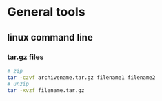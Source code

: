# General tools

## linux command line

### tar.gz files
```sh
# zip
tar -czvf archivename.tar.gz filename1 filename2
# unzip
tar -xvzf filename.tar.gz
```
